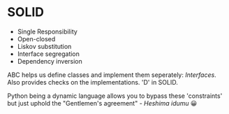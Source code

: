 # SOLID

- Single Responsibility
- Open-closed
- Liskov substitution
- Interface segregation
- Dependency inversion

ABC helps us define classes and implement them seperately: _Interfaces_. Also provides checks on the implementations. 'D' in SOLID.

Python being a dynamic language allows you to bypass these 'constraints' but just uphold the "Gentlemen's agreement" - _Heshima idumu_ 😀

